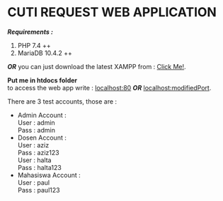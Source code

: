 # CUTI REQUEST WEB APPLICATION

**_Requirements :_** <br />

1. PHP 7.4 ++ <br />
2. MariaDB 10.4.2 ++ <br />

**_OR_** you can just download the latest XAMPP from : [Click Me!](https://sourceforge.net/projects/xampp/files/XAMPP%20Windows/).
<br />

**Put me in htdocs folder**<br />
to access the web app write : [localhost:80](http://localhost/SiPETI) **_OR_** [localhost:modifiedPort](http://localhost:8080/SiPETI).

There are 3 test accounts, those are : <br />

- Admin Account : <br />
  User : admin <br />
  Pass : admin <br />
- Dosen Account : <br />
  User : aziz <br />
  Pass : aziz123<br />
  User : halta <br />
  Pass : halta123<br />
- Mahasiswa Account : <br />
  User : paul <br />
  Pass : paul123 <br />

<br />
